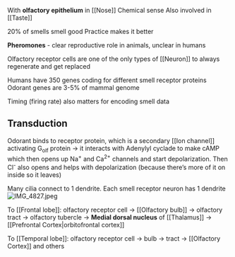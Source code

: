 With **olfactory epithelium** in [[Nose]]
Chemical sense
Also involved in [[Taste]]

20% of smells smell good
Practice makes it better

**Pheromones** - clear reproductive role in animals, unclear in humans

Olfactory receptor cells are one of the only types of [[Neuron]] to always regenerate and get replaced

Humans have 350 genes coding for
different smell receptor proteins
Odorant genes are 3-5% of mammal genome

Timing (firing rate) also matters for encoding smell data

## Transduction

Odorant binds to receptor protein, which is a secondary [[Ion channel]] activating G<sub>olf</sub> protein -> it interacts with Adenylyl cyclade to make cAMP which then opens up Na<sup>+</sup> and Ca<sup>2+</sup> channels and start depolarization. Then Cl<sup>-</sup> also opens and helps with depolarization (because there’s more of it on inside so it leaves)

Many cilia connect to 1 dendrite. Each smell receptor neuron has 1 dendrite
![IMG_4827.jpeg](img_4827.jpeg)

To [[Frontal lobe]]:
olfactory receptor cell -> [[Olfactory bulb]] -> olfactory tract -> olfactory tubercle -> **Medial dorsal nucleus** of [[Thalamus]] -> [[Prefrontal Cortex|orbitofrontal cortex]]

To [[Temporal lobe]]:
olfactory receptor cell -> bulb -> tract -> [[Olfactory Cortex]] and others
